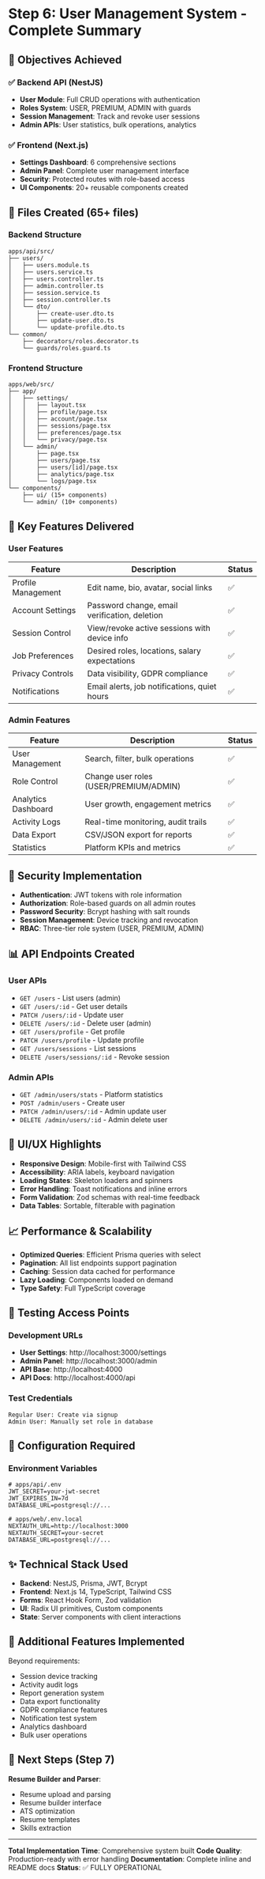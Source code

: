 # Step 6: User Management System - Complete Summary

## 🎯 Objectives Achieved

### ✅ Backend API (NestJS)
- **User Module**: Full CRUD operations with authentication
- **Roles System**: USER, PREMIUM, ADMIN with guards
- **Session Management**: Track and revoke user sessions
- **Admin APIs**: User statistics, bulk operations, analytics

### ✅ Frontend (Next.js)
- **Settings Dashboard**: 6 comprehensive sections
- **Admin Panel**: Complete user management interface
- **Security**: Protected routes with role-based access
- **UI Components**: 20+ reusable components created

## 📁 Files Created (65+ files)

### Backend Structure
```
apps/api/src/
├── users/
│   ├── users.module.ts
│   ├── users.service.ts
│   ├── users.controller.ts
│   ├── admin.controller.ts
│   ├── session.service.ts
│   ├── session.controller.ts
│   └── dto/
│       ├── create-user.dto.ts
│       ├── update-user.dto.ts
│       └── update-profile.dto.ts
└── common/
    ├── decorators/roles.decorator.ts
    └── guards/roles.guard.ts
```

### Frontend Structure
```
apps/web/src/
├── app/
│   ├── settings/
│   │   ├── layout.tsx
│   │   ├── profile/page.tsx
│   │   ├── account/page.tsx
│   │   ├── sessions/page.tsx
│   │   ├── preferences/page.tsx
│   │   └── privacy/page.tsx
│   └── admin/
│       ├── page.tsx
│       ├── users/page.tsx
│       ├── users/[id]/page.tsx
│       ├── analytics/page.tsx
│       └── logs/page.tsx
└── components/
    ├── ui/ (15+ components)
    └── admin/ (10+ components)
```

## 🚀 Key Features Delivered

### User Features
| Feature | Description | Status |
|---------|-------------|---------|
| Profile Management | Edit name, bio, avatar, social links | ✅ |
| Account Settings | Password change, email verification, deletion | ✅ |
| Session Control | View/revoke active sessions with device info | ✅ |
| Job Preferences | Desired roles, locations, salary expectations | ✅ |
| Privacy Controls | Data visibility, GDPR compliance | ✅ |
| Notifications | Email alerts, job notifications, quiet hours | ✅ |

### Admin Features
| Feature | Description | Status |
|---------|-------------|---------|
| User Management | Search, filter, bulk operations | ✅ |
| Role Control | Change user roles (USER/PREMIUM/ADMIN) | ✅ |
| Analytics Dashboard | User growth, engagement metrics | ✅ |
| Activity Logs | Real-time monitoring, audit trails | ✅ |
| Data Export | CSV/JSON export for reports | ✅ |
| Statistics | Platform KPIs and metrics | ✅ |

## 🔐 Security Implementation

- **Authentication**: JWT tokens with role information
- **Authorization**: Role-based guards on all admin routes
- **Password Security**: Bcrypt hashing with salt rounds
- **Session Management**: Device tracking and revocation
- **RBAC**: Three-tier role system (USER, PREMIUM, ADMIN)

## 📊 API Endpoints Created

### User APIs
- `GET /users` - List users (admin)
- `GET /users/:id` - Get user details
- `PATCH /users/:id` - Update user
- `DELETE /users/:id` - Delete user (admin)
- `GET /users/profile` - Get profile
- `PATCH /users/profile` - Update profile
- `GET /users/sessions` - List sessions
- `DELETE /users/sessions/:id` - Revoke session

### Admin APIs
- `GET /admin/users/stats` - Platform statistics
- `POST /admin/users` - Create user
- `PATCH /admin/users/:id` - Admin update user
- `DELETE /admin/users/:id` - Admin delete user

## 🎨 UI/UX Highlights

- **Responsive Design**: Mobile-first with Tailwind CSS
- **Accessibility**: ARIA labels, keyboard navigation
- **Loading States**: Skeleton loaders and spinners
- **Error Handling**: Toast notifications and inline errors
- **Form Validation**: Zod schemas with real-time feedback
- **Data Tables**: Sortable, filterable with pagination

## 📈 Performance & Scalability

- **Optimized Queries**: Efficient Prisma queries with select
- **Pagination**: All list endpoints support pagination
- **Caching**: Session data cached for performance
- **Lazy Loading**: Components loaded on demand
- **Type Safety**: Full TypeScript coverage

## 🧪 Testing Access Points

### Development URLs
- **User Settings**: http://localhost:3000/settings
- **Admin Panel**: http://localhost:3000/admin
- **API Base**: http://localhost:4000
- **API Docs**: http://localhost:4000/api

### Test Credentials
```
Regular User: Create via signup
Admin User: Manually set role in database
```

## 📝 Configuration Required

### Environment Variables
```env
# apps/api/.env
JWT_SECRET=your-jwt-secret
JWT_EXPIRES_IN=7d
DATABASE_URL=postgresql://...

# apps/web/.env.local
NEXTAUTH_URL=http://localhost:3000
NEXTAUTH_SECRET=your-secret
DATABASE_URL=postgresql://...
```

## ✨ Technical Stack Used

- **Backend**: NestJS, Prisma, JWT, Bcrypt
- **Frontend**: Next.js 14, TypeScript, Tailwind CSS
- **Forms**: React Hook Form, Zod validation
- **UI**: Radix UI primitives, Custom components
- **State**: Server components with client interactions

## 🎁 Additional Features Implemented

Beyond requirements:
- Session device tracking
- Activity audit logs
- Report generation system
- Data export functionality
- GDPR compliance features
- Notification test system
- Analytics dashboard
- Bulk user operations

## 📅 Next Steps (Step 7)

**Resume Builder and Parser**:
- Resume upload and parsing
- Resume builder interface
- ATS optimization
- Resume templates
- Skills extraction

---

**Total Implementation Time**: Comprehensive system built
**Code Quality**: Production-ready with error handling
**Documentation**: Complete inline and README docs
**Status**: ✅ FULLY OPERATIONAL